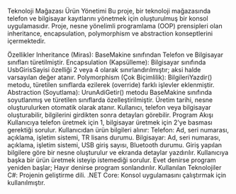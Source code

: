 Teknoloji Mağazası Ürün Yönetimi
Bu proje, bir teknoloji mağazasında telefon ve bilgisayar kayıtlarını yönetmek için oluşturulmuş bir konsol uygulamasıdır. Proje, nesne yönelimli programlama (OOP) prensipleri olan inheritance, encapsulation, polymorphism ve abstraction konseptlerini içermektedir.

Özellikler
Inheritance (Miras): BaseMakine sınıfından Telefon ve Bilgisayar sınıfları türetilmiştir.
Encapsulation (Kapsülleme): Bilgisayar sınıfında UsbGirisSayisi özelliği 2 veya 4 olarak sınırlandırılmıştır; aksi halde varsayılan değer atanır.
Polymorphism (Çok Biçimlilik): BilgileriYazdir() metodu, türetilen sınıflarda ezilerek (override) farklı işlevler eklenmiştir.
Abstraction (Soyutlama): UrunAdiGetir() metodu BaseMakine sınıfında soyutlanmış ve türetilen sınıflarda özelleştirilmiştir.
Üretim tarihi, nesne oluşturulurken otomatik olarak atanır.
Kullanıcı, telefon veya bilgisayar oluşturabilir, bilgilerini girdikten sonra detayları görebilir.
Program Akışı
Kullanıcıya telefon üretmek için 1, bilgisayar üretmek için 2'ye basması gerektiği sorulur.
Kullanıcıdan ürün bilgileri alınır:
Telefon: Ad, seri numarası, açıklama, işletim sistemi, TR lisans durumu.
Bilgisayar: Ad, seri numarası, açıklama, işletim sistemi, USB giriş sayısı, Bluetooth durumu.
Giriş yapılan bilgilere göre bir nesne oluşturulur ve ekranda detaylar yazdırılır.
Kullanıcıya başka bir ürün üretmek isteyip istemediği sorulur.
Evet denirse program yeniden başlar; Hayır denirse program sonlandırılır.
Kullanılan Teknolojiler
C#: Projenin geliştirme dili.
.NET Core: Konsol uygulamasını çalıştırmak için kullanılmıştır.
